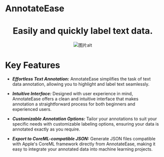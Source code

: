# AnnotateEase

<div align="center"><h1> Easily and quickly label text data.</h1></div>
<div align="center"><img src="https://github.com/JulianSong/annotateease/blob/master/screenshots/screenshot1.png" alt="图片alt" title="图片title"></div>

# Key Features

* ***Effortless Text Annotation:*** AnnotateEase simplifies the task of text data annotation, allowing you to highlight and label text seamlessly.

* ***Intuitive Interface:*** Designed with user experience in mind, AnnotateEase offers a clean and intuitive interface that makes annotation a straightforward process for both beginners and experienced users.

* ***Customizable Annotation Options:*** Tailor your annotations to suit your specific needs with customizable labeling options, ensuring your data is annotated exactly as you require.

* ***Export to CoreML-compatible JSON:*** Generate JSON files compatible with Apple's CoreML framework directly from AnnotateEase, making it easy to integrate your annotated data into machine learning projects.
